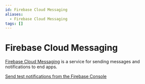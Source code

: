 ```yaml
---
id: Firebase Cloud Messaging
aliases:
  - Firebase Cloud Messaging
tags: []
---
```


# Firebase Cloud Messaging

[Firebase Cloud Messaging](https://firebase.google.com/docs/cloud-messaging) is a service for sending messages and notifications to end apps.

[Send test notifications from the Firebase Console](https://console.firebase.google.com/project/_/notification)

